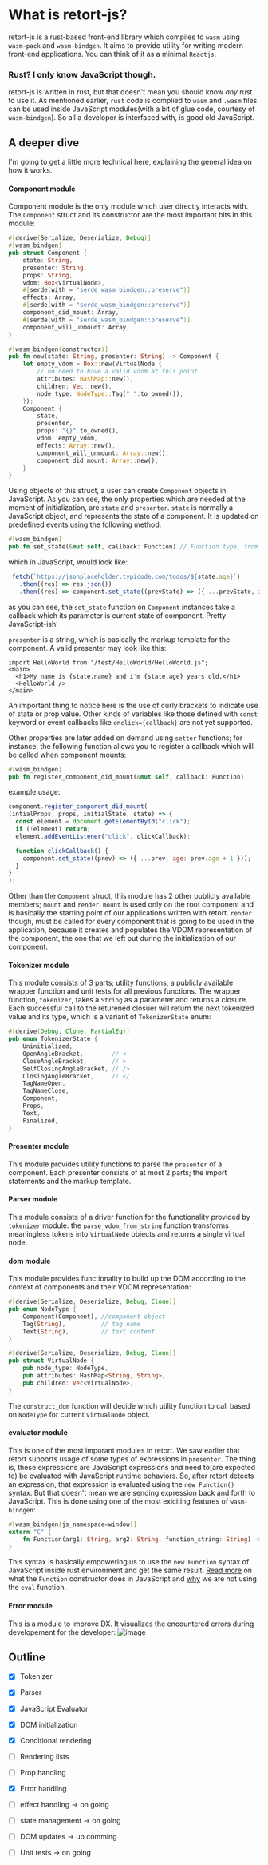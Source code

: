 # What is retort-js?
retort-js is a rust-based front-end library which compiles to `wasm` using `wasm-pack` and `wasm-bindgen`. It aims to provide utility for writing modern front-end
applications. You can think of it as a minimal `Reactjs`.

### Rust? I only know JavaScript though.
retort-js is written in rust, but that doesn't mean you should know *any* rust to use it. As mentioned earlier, `rust` code is complied to `wasm` and `.wasm` files
can be used inside JavaScript modules(with a bit of glue code, courtesy of `wasm-bindgen`). So all a developer is interfaced with, is good old JavaScript.
<!---
### JavaScript? I only know Rust though.
That's even better. You could contribute to this project if you'd like by doing one of the items mentioned in `tbd` section.
--->
## A deeper dive
I'm going to get a little more technical here, explaining the general idea on how it works.
#### Component module
Component module is the only module which user directly interacts with. The `Component` struct and its constructor are the most important bits in this module:
```rust
#[derive(Serialize, Deserialize, Debug)]
#[wasm_bindgen]
pub struct Component {
    state: String,
    presenter: String,
    props: String,
    vdom: Box<VirtualNode>,
    #[serde(with = "serde_wasm_bindgen::preserve")]
    effects: Array,
    #[serde(with = "serde_wasm_bindgen::preserve")]
    component_did_mount: Array,
    #[serde(with = "serde_wasm_bindgen::preserve")]
    component_will_unmount: Array,
}

#[wasm_bindgen(constructor)]
pub fn new(state: String, presenter: String) -> Component {
    let empty_vdom = Box::new(VirtualNode {
        // no need to have a valid vdom at this point
        attributes: HashMap::new(),
        children: Vec::new(),
        node_type: NodeType::Tag(" ".to_owned()),
    });
    Component {
        state,
        presenter,
        props: "{}".to_owned(),
        vdom: empty_vdom,
        effects: Array::new(),
        component_will_unmount: Array::new(),
        component_did_mount: Array::new(),
    }
}
```
Using objects of this struct, a user can create `Component` objects in JavaScript. As you can see, the only properties which are needed at the moment of initialization, are `state` and `presenter`. `state` is normally a JavaScript object, and represents the state of a component. It is updated on predefined events using the following method:
```rust
#[wasm_bindgen]
pub fn set_state(&mut self, callback: Function) // Function type, from js_sys. represents a JavaScript callback.
```
which in JavaScript, would look like:
```JavaScript
 fetch(`https://jsonplaceholder.typicode.com/todos/${state.age}`)
   .then((res) => res.json())
   .then((res) => component.set_state((prevState) => ({ ...prevState, info: res })));
```
as you can see, the `set_state` function on `Component` instances take a callback which its parameter is current state of component. Pretty JavaScript-ish!

`presenter` is a string, which is basically the markup template for the component. A valid presenter may look like this:
```
import HelloWorld from "/test/HelloWorld/HelloWorld.js";
<main>
  <h1>My name is {state.name} and i'm {state.age} years old.</h1>
  <HelloWorld />
</main> 
```
An important thing to notice here is the use of curly brackets to indicate use of state or prop value. Other kinds of variables like those defined with `const` keyword or event callbacks like `onclick={callback}` are not yet supported.

Other properties are later added on demand using `setter` functions; for instance, the following function allows you to register a callback which will be called
when component mounts:
```rust
#[wasm_bindgen]
pub fn register_component_did_mount(&mut self, callback: Function)
```
example usage:
```JavaScript
component.register_component_did_mount(
(intialProps, props, initialState, state) => {
  const element = document.getElementById("click");
  if (!element) return;
  element.addEventListener("click", clickCallback);

  function clickCallback() {
    component.set_state((prev) => ({ ...prev, age: prev.age + 1 }));
  }
}
);
```
Other than the `Component` struct, this module has 2 other publicly available members; `mount` and `render`. `mount` is used only on the root component and is basically
the starting point of our applications written with retort. `render` though, must be called for every component that is going to be used in the application, because
it creates and populates the VDOM representation of the component, the one that we left out during the initialization of our component.

#### Tokenizer module
This module consists of 3 parts; utility functions, a publicly available wrapper function and unit tests for all previous functions. The wrapper function, `tokenizer`, takes a `String` as a parameter and returns a closure. Each successful call to the returened closuer will return the next tokenized value and its type, which is a variant of `TokenizerState` enum:
```rust
#[derive(Debug, Clone, PartialEq)]
pub enum TokenizerState {
    Uninitialized,
    OpenAngleBracket,        // <
    CloseAngleBracket,       // >
    SelfClosingAngleBracket, // />
    ClosingAngleBracket,     // </
    TagNameOpen,
    TagNameClose,
    Component,
    Props,
    Text,
    Finalized,
}
```
#### Presenter module
This module provides utility functions to parse the `presenter` of a component. Each presenter consists of at most 2 parts; the import statements and the markup template.

#### Parser module
This module consists of a driver function for the functionality provided by `tokenizer` module. the `parse_vdom_from_string` function transforms meaningless tokens
into `VirtualNode` objects and returns a single virtual node.

#### dom module
This module provides functionality to build up the DOM according to the context of components and their VDOM representation:
```rust
#[derive(Serialize, Deserialize, Debug, Clone)]
pub enum NodeType {
    Component(Component), //component object
    Tag(String),          // tag name
    Text(String),         // text content
}

#[derive(Serialize, Deserialize, Debug, Clone)]
pub struct VirtualNode {
    pub node_type: NodeType,
    pub attributes: HashMap<String, String>,
    pub children: Vec<VirtualNode>,
}
```
The `construct_dom` function will decide which utility function to call based on `NodeType` for current `VirtualNode` object.

#### evaluator module
This is one of the most imporant modules in retort. We saw earlier that retort supports usage of some types of expressions in `presenter`. The thing is, these
expressions are JavaScript expressions and need to(are expected to) be evaluated with JavaScript runtime behaviors. So, after retort detects an expression, that
expression is evaluated using the `new Function()` syntax. But that doesn't mean we are sending expression back and forth to JavaScript. This is done using one of
the most exiciting features of `wasm-bindgen`:
```rust
#[wasm_bindgen(js_namespace=window)]
extern "C" {
    fn Function(arg1: String, arg2: String, function_string: String) -> Function;
}
```
This syntax is basically empowering us to use the `new Function` syntax of JavaScript inside rust environment and get the same result. [Read more](https://developer.mozilla.org/en-US/docs/Web/JavaScript/Reference/Global_Objects/Function/Function) on what the
`Function` constructor does in JavaScript and [why](https://developer.mozilla.org/en-US/docs/Web/JavaScript/Reference/Global_Objects/eval#never_use_direct_eval!) we are not using the `eval` function.

#### Error module
This is a module to improve DX. It visualizes the encountered errors during developement for the developer:
![image](https://github.com/alivarastepour/retort-js/assets/81034797/8e1ec052-8bc8-41c1-8a9d-38bd8b923eac)

<!---
### Contribution
If you are enthusiastic about Rust, or have knowledge both on Rust and on modern front-end libraries(any library would probably do) You are more than welcome to
contribute to this project.

You can:
- write unit tests for modules that are not tested.
- Help out on compeleting tasks in the Outline section

### Run locally
In order to run this project on your machine, you need to have [`Rust`](https://www.rust-lang.org/tools/install) toolchain and [`wasm-pack`](https://rustwasm.github.io/wasm-pack/installer/) installed. Then clone the repo and run:
```shell
wasm-pack build --target web
```
and to run tests:
```shell
cargo test
```
-->

## Outline
- [x] Tokenizer
- [x] Parser
- [x] JavaScript Evaluator 
- [x] DOM initialization
- [x] Conditional rendering
- [ ] Rendering lists
- [ ] Prop handling 
- [x] Error handling
- [ ] effect handling -> on going
- [ ] state management -> on going
- [ ] DOM updates -> up comming
- [ ] Unit tests -> on going


